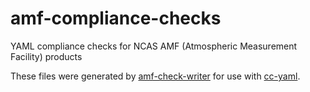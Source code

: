 # amf-compliance-checks
YAML compliance checks for NCAS AMF (Atmospheric Measurement Facility) products

These files were generated by [amf-check-writer](https://github.com/ncasuk/amf-check-writer)
for use with [cc-yaml](https://github.com/joesingo/cc-yaml).
